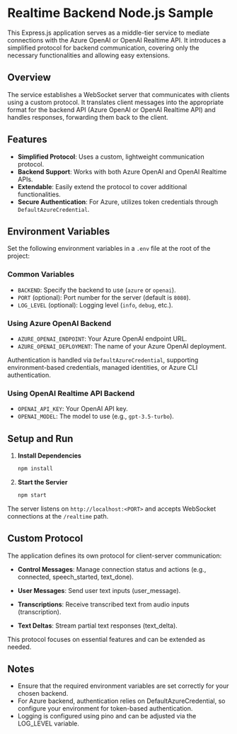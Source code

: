 # Realtime Backend Node.js Sample

This Express.js application serves as a middle-tier service to mediate connections with the Azure OpenAI or OpenAI Realtime API. It introduces a simplified protocol for backend communication, covering only the necessary functionalities and allowing easy extensions.

## Overview

The service establishes a WebSocket server that communicates with clients using a custom protocol. It translates client messages into the appropriate format for the backend API (Azure OpenAI or OpenAI Realtime API) and handles responses, forwarding them back to the client.

## Features

- **Simplified Protocol**: Uses a custom, lightweight communication protocol.
- **Backend Support**: Works with both Azure OpenAI and OpenAI Realtime APIs.
- **Extendable**: Easily extend the protocol to cover additional functionalities.
- **Secure Authentication**: For Azure, utilizes token credentials through `DefaultAzureCredential`.

## Environment Variables

Set the following environment variables in a `.env` file at the root of the project:

### Common Variables

- `BACKEND`: Specify the backend to use (`azure` or `openai`).
- `PORT` (optional): Port number for the server (default is `8080`).
- `LOG_LEVEL` (optional): Logging level (`info`, `debug`, etc.).

### Using Azure OpenAI Backend

- `AZURE_OPENAI_ENDPOINT`: Your Azure OpenAI endpoint URL.
- `AZURE_OPENAI_DEPLOYMENT`: The name of your Azure OpenAI deployment.

Authentication is handled via `DefaultAzureCredential`, supporting environment-based credentials, managed identities, or Azure CLI authentication.

### Using OpenAI Realtime API Backend

- `OPENAI_API_KEY`: Your OpenAI API key.
- `OPENAI_MODEL`: The model to use (e.g., `gpt-3.5-turbo`).

## Setup and Run

1. **Install Dependencies**

    ```bash
    npm install
    ```

2. **Start the Servier**

    ```bash
    npm start
    ```

The server listens on `http://localhost:<PORT>` and accepts WebSocket connections at the `/realtime` path.

## Custom Protocol

The application defines its own protocol for client-server communication:

- **Control Messages**: Manage connection status and actions (e.g., connected, speech_started, text_done).

- **User Messages**: Send user text inputs (user_message).

- **Transcriptions**: Receive transcribed text from audio inputs (transcription).
- **Text Deltas**: Stream partial text responses (text_delta).

This protocol focuses on essential features and can be extended as needed.

## Notes

- Ensure that the required environment variables are set correctly for your chosen backend.
- For Azure backend, authentication relies on DefaultAzureCredential, so configure your environment for token-based authentication.
- Logging is configured using pino and can be adjusted via the LOG_LEVEL variable.
